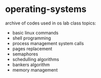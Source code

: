 # operating-systems
archive of codes used in os lab class
topics: 
- basic linux commands
- shell programming
- process management system calls
- pages replacement
- semaphores
- schedulling algorithms
- bankers algorithm
- memory management 
